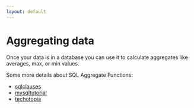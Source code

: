 ```yaml
---
layout: default
---
```


# Aggregating data

Once your data is in a database you can use it to calculate aggregates like averages, max, or min values.

Some more details about SQL Aggregate Functions:

* [sqlclauses](http://www.sqlclauses.com/sql+aggregate+functions/)
* [mysqltutorial](http://www.mysqltutorial.org/mysql-aggregate-functions.aspx)
* [techotopia](http://www.techotopia.com/index.php/MySQL_Data_Aggregation_Functions)
